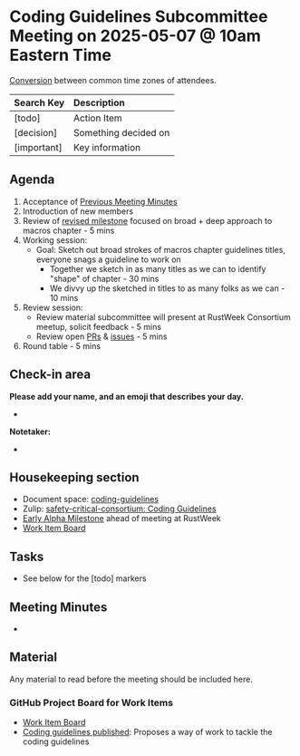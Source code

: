 # Coding Guidelines Subcommittee Meeting on 2025-05-07 @ 10am Eastern Time

[Conversion](https://www.worldtimebuddy.com/?qm=1&lid=5,100,2643743,12,1850147&h=5&date=2025-5-7&sln=10-11&hf=1) between common time zones of attendees.

| Search Key | Description |
| :---- | :---- |
| \[todo\] | Action Item |
| \[decision\] | Something decided on |
| \[important\] | Key information |

## Agenda

1. Acceptance of [Previous Meeting Minutes](https://github.com/rustfoundation/safety-critical-rust-consortium/blob/main/subcommittee/coding-guidelines/meetings/2025-05-07/minutes.md)
2. Introduction of new members
3. Review of [revised milestone](https://github.com/rustfoundation/safety-critical-rust-coding-guidelines/milestone/1) focused on broad + deep approach to macros chapter - 5 mins
4. Working session:
   * Goal: Sketch out broad strokes of macros chapter guidelines titles, everyone snags a guideline to work on
      * Together we sketch in as many titles as we can to identify "shape" of chapter - 30 mins
      * We divvy up the sketched in titles to as many folks as we can - 10 mins
5. Review session:
   * Review material subcommittee will present at RustWeek Consortium meetup, solicit feedback - 5 mins
   * Review open [PRs](https://github.com/rustfoundation/safety-critical-rust-coding-guidelines/pulls) & [issues](https://github.com/rustfoundation/safety-critical-rust-coding-guidelines/issues) - 5 mins
6. Round table - 5 mins

## Check-in area

**Please add your name, and an emoji that describes your day.**

*

**Notetaker:**

*

## Housekeeping section

* Document space: [coding-guidelines](https://github.com/rustfoundation/safety-critical-rust-consortium/tree/main/subcommittee/coding-guidelines)  
* Zulip: [safety-critical-consortium: Coding Guidelines](https://rust-lang.zulipchat.com/#narrow/channel/445688-safety-critical-consortium/topic/Coding.20Guidelines)
* [Early Alpha Milestone](https://github.com/rustfoundation/safety-critical-rust-coding-guidelines/milestone/1) ahead of meeting at RustWeek
* [Work Item Board](https://github.com/orgs/rustfoundation/projects/1)

## Tasks

* See below for the [todo] markers

## Meeting Minutes

* 

## Material

Any material to read before the meeting should be included here.

### GitHub Project Board for Work Items

* [Work Item Board](https://github.com/orgs/rustfoundation/projects/1)
* [Coding guidelines published](https://github.com/rustfoundation/safety-critical-rust-consortium/issues/188#issue-2869798433): Proposes a way of work to tackle the coding guidelines

